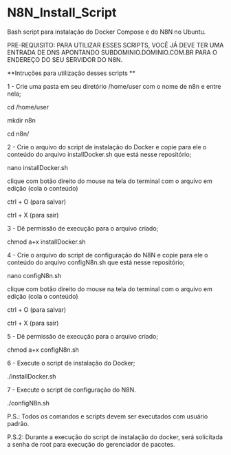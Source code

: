 # N8N_Install_Script
Bash script para instalação do Docker Compose e do N8N no Ubuntu.

PRE-REQUISITO: PARA UTILIZAR ESSES SCRIPTS, VOCÊ JÁ DEVE TER UMA ENTRADA DE DNS APONTANDO SUBDOMINIO.DOMINIO.COM.BR PARA O ENDEREÇO DO SEU SERVIDOR DO N8N.

**Intruções para utilização desses scripts
**

1 - Crie uma pasta em seu diretório /home/user com o nome de n8n e entre nela;

cd /home/user

mkdir n8n

cd n8n/



2 - Crie o arquivo do script de instalação do Docker e copie para ele o conteúdo do arquivo installDocker.sh que está nesse repositório;

nano installDocker.sh

clique com botão direito do mouse na tela do terminal com o arquivo em edição (cola o conteúdo)

ctrl + O (para salvar)

ctrl + X (para sair)



3 - Dê permissão de execução para o arquivo criado;

chmod a+x installDocker.sh



4 - Crie o arquivo do script de configuração do N8N e copie para ele o conteúdo do arquivo configN8n.sh que está nesse repositório;

nano configN8n.sh

clique com botão direito do mouse na tela do terminal com o arquivo em edição (cola o conteúdo)

ctrl + O (para salvar)

ctrl + X (para sair)



5 - Dê permissão de execução para o arquivo criado;

chmod a+x configN8n.sh



6 - Execute o script de instalação do Docker;

./installDocker.sh



7 - Execute o script de configuração do N8N.

./configN8n.sh



P.S.: Todos os comandos e scripts devem ser executados com usuário padrão.

P.S.2: Durante a execução do script de instalação do docker, será solicitada a senha de root para execução do gerenciador de pacotes.

